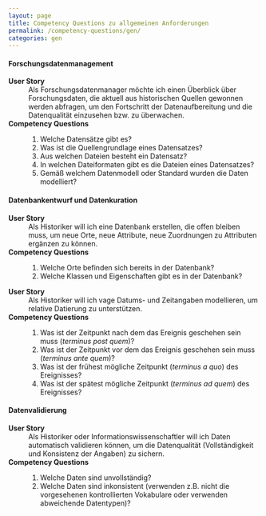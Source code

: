 ```yaml
---
layout: page
title: Competency Questions zu allgemeinen Anforderungen
permalink: /competency-questions/gen/
categories: gen
---
```


#### Forschungsdatenmanagement

<dl>
<dt><b>User Story</b></dt>
<dd><a>Als Forschungsdatenmanager möchte ich einen Überblick über Forschungsdaten, die aktuell aus historischen Quellen gewonnen werden abfragen, um den Fortschritt der Datenaufbereitung und die Datenqualität einzusehen bzw. zu überwachen.</a></dd>
<dt><b>Competency Questions</b></dt>
<dd>
<ol>
<li>Welche Datensätze gibt es?</li>
<li>Was ist die Quellengrundlage eines Datensatzes?</li>
<li>Aus welchen Dateien besteht ein Datensatz?</li>
<li>In welchen Dateiformaten gibt es die Dateien eines Datensatzes?</li>
<li>Gemäß welchem Datenmodell oder Standard wurden die Daten modelliert?</li>
</ol>
</dd>
</dl>

#### Datenbankentwurf und Datenkuration

<dl>
<dt><b>User Story</b></dt>
<dd><a>Als Historiker will ich eine Datenbank erstellen, die offen bleiben muss, um neue Orte, neue Attribute, neue Zuordnungen zu Attributen ergänzen zu können.</a></dd>
<dt><b>Competency Questions</b></dt>
<dd>
<ol>
<li>Welche Orte befinden sich bereits in der Datenbank?</li>
<li>Welche Klassen und Eigenschaften gibt es in der Datenbank?</li>
</ol>
</dd>
</dl>

<dl>
<dt><b>User Story</b></dt>
<dd><a>Als Historiker will ich vage Datums- und Zeitangaben modellieren, um relative Datierung zu unterstützen.</a></dd>
<dt><b>Competency Questions</b></dt>
<dd>
<ol>
<li>Was ist der Zeitpunkt nach dem das Ereignis geschehen sein muss (<em>terminus post quem</em>)?</li>
<li>Was ist der Zeitpunkt vor dem das Ereignis geschehen sein muss (<em>terminus ante quem</em>)?</li>
<li>Was ist der frühest mögliche Zeitpunkt (<em>terminus a quo</em>) des Ereignisses?</li>
<li>Was ist der spätest mögliche Zeitpunkt (<em>terminus ad quem</em>) des Ereignisses?</li>
</ol>
</dd>
</dl>

#### Datenvalidierung

<dl>
  <dt><b>User Story</b></dt>
<dd><a>Als Historiker oder Informationswissenschaftler will ich Daten automatisch validieren können, um die Datenqualität (Vollständigkeit und Konsistenz der Angaben) zu sichern.</a></dd>
  <dt><b>Competency Questions</b></dt>
<dd>
<ol>
<li>Welche Daten sind unvollständig?</li>
<li>Welche Daten sind inkonsistent (verwenden z.B. nicht die vorgesehenen kontrollierten Vokabulare oder verwenden abweichende Datentypen)?</li>
</ol>
</dd>
</dl>

